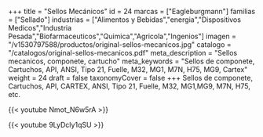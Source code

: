 +++
title = "Sellos Mecánicos"
id = 24
marcas = ["Eagleburgmann"]
familias = ["Sellado"]
industrias = ["Alimentos y Bebidas","energia","Dispositivos Medicos","Industria Pesada","Biofarmaceuticos","Quimica","Agricola","Ingenios"]
imagen = "/v1530797588/productos/original-sellos-mecanicos.jpg"
catalogo = "/catalogos/original-sellos-mecanicos.pdf"
meta_description = "Sellos mecanicos, componete, cartucho"
meta_keywords = "Sellos de componete, Cartuchos, API, ANSI, Tipo 21, Fuelle, M32, MG1, M7N, H75, MG9, Cartex"
weight = 24
draft = false
taxonomyCover = false
+++
Sellos de componete, Cartuchos, API, CARTEX, ANSI, Tipo 21, Fuelle, M32, MG1,MG9, M7N, H75, etc.

{{< youtube Nmot_N6w5rA >}}

{{< youtube 9LyDcly1qSU >}}